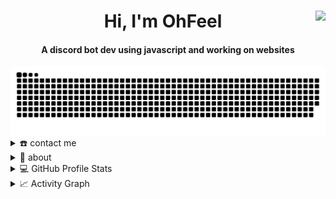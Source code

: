 <div align="center">
<a href="https://discord.com/users/755136326977847439/">
  <img src="https://lanyard-profile-readme.vercel.app/api/755136326977847439" align="right" />
</a>
<h1 align="center">Hi, I'm OhFeel</h1>

<h4 align="center">A discord bot dev using javascript and working on websites</h4>
</div>

<div align="center">
  <a href="https://1999azzar.github.io/ohfeel/">
  <img  src="https://github.com/1999AZZAR/1999AZZAR/blob/main/resources/img/grid-snake.svg"
       alt="snake" /></a>
</div>

<details>
  <summary>☎️ contact me</summary>
<div>
  <samp>
    <h2 align="center"> you can reach me by:</h2>
    
  <p align="center">
      <a href="https://instagram.com/mats.dh_" target="blank"><img align="center"
         src="https://img.shields.io/badge/instagram-%23E4405F.svg?style=for-the-badge&logo=Instagram&logoColor=white"
         alt="azzar" height="30"/></a>
      <a href="https://twitter.com/ohfeeel" target="blank"><img align="center"
         src="https://img.shields.io/badge/twitter-1DA1F2.svg?style=for-the-badge&logo=twitter&logoColor=white"
         alt="azzar" height="30"/></a>
      <br>
    </p>
  </samp>
</div>
  
</details>

<details>
  <summary>🧮 about</summary>
<div>
  
<h2 align="center">🧮 About this Account</h2>
 <p align="center">
  <a href="github.com/ohfeel" target="blank"><img align="center" 
     src="https://badges.pufler.dev/visits/ohfeel/ohfeel?style=for-the-badge&color=e74c3c&logo=github&label=Spying+Counter"
     alt="spying counter" /></a>
  <a href="github.com/ohfeel" target="blank"><img align="center" 
     src="https://badges.pufler.dev/years/ohfeel/?style=for-the-badge&color=27a4fb&logo=github&label=Account+Age"
     alt="account age" /></a>
  </p>
  <p align="center">
  <a href="github.com/1999AZZAR" target="blank"><img align="center" 
     src="https://badges.pufler.dev/updated/ohfeel/ohfeel?style=for-the-badge&color=ff00b4&logo=github&label=Profile+Updated"
     alt="updated" /></a>
  <a href="github.com/1999AZZAR" target="blank"><img align="center" 
     src="https://badges.pufler.dev/repos/ohfeel/?style=for-the-badge&color=251ee7&logo=github&label=Public+Repos"
     alt="repos" /></a>
 </p>
</div>
</details>


<details> 
  <summary>💻 GitHub Profile Stats</summary>
  <div>
    <h2 align="center"> 📊 Github stats </h2>
      <br/>
        <p align="center">
          <a href="https://github.com/ohfeel/">
          <img src="https://github-readme-stats.vercel.app/api/top-langs/?username=ohfeel&langs_count=6&theme=tokyonight&layout=compact&hide_border=true" alt="ohfeel :: Top Langs" /></a>
        </p>
        <p align="center">
          <a href="https://github.com/ohfeel/">
          <img width="49.5%" src="https://github-readme-stats.vercel.app/api?username=ohfeel&show_icons=true&theme=tokyonight&hide_border=true" />
          <img width="49.5%" src="https://github-readme-streak-stats.herokuapp.com/?user=ohfeel&theme=tokyonight&hide_border=true" />
          </a>
       </p>
     <br>
  </div>    
</details>

<details>
  <summary>📈 Activity Graph</summary>
  <br/>
  <h2 align="center"> my current activity </h2>
<a href="https://github.com/ashutosh00710/github-readme-activity-graph"><img alt="ohfeel's Activity Graph" src="https://activity-graph.herokuapp.com/graph/?username=ohfeel&bg_color=000&color=fff&line=00E676&point=fff&hide_border=true" /></a>
</details>
